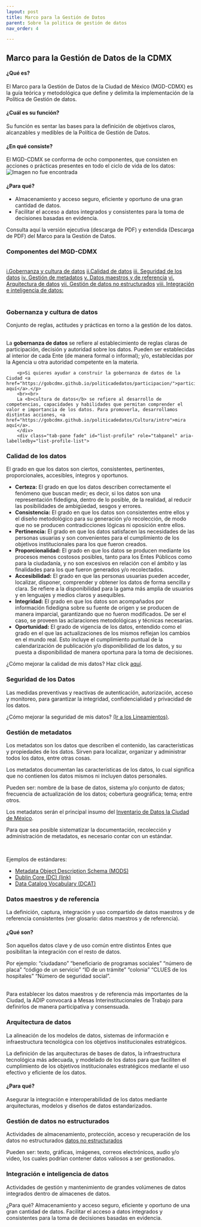 ```yaml
---
layout: post
title: Marco para la Gestión de Datos
parent: Sobre la politica de gestión de datos
nav_order: 4

---
```

  <link rel="stylesheet" href="https://stackpath.bootstrapcdn.com/bootstrap/4.3.1/css/bootstrap.min.css" integrity="sha384-ggOyR0iXCbMQv3Xipma34MD+dH/1fQ784/j6cY/iJTQUOhcWr7x9JvoRxT2MZw1T" crossorigin="anonymous">


<h2> Marco para la Gestión de Datos de la CDMX </h2>

<h4><b>¿Qué es? </b></h4>
El Marco para la Gestión de Datos de la Ciudad de México (MGD-CDMX) es la guía teórica y metodológica que define y delimita la implementación de la Política de Gestión de datos.

<h4><b>¿Cuál es su función?</b></h4>
Su función es sentar las bases para la definición de objetivos claros, alcanzables y medibles de la Política de Gestión de Datos.

<h4><b>¿En qué consiste? </b></h4>
El MGD-CDMX se conforma de ocho componentes, que consisten en acciones o prácticas presentes en todo el ciclo de vida de los datos:

<img src="https://gobcdmx.github.io/politicadedatos/assets/img/marco_gestion.png" alt="Imagen no fue encontrada">


<h4><b>¿Para qué? </b> </h4>

- Almacenamiento y acceso seguro, eficiente y oportuno de una gran cantidad de datos.
- Facilitar el acceso a datos integrados y consistentes para la toma de decisiones basadas en evidencia.

Consulta aquí la versión ejecutiva (descarga de PDF) y extendida (Descarga de PDF) del Marco para la Gestión de Datos.


<h3>Componentes del MGD-CDMX</h3> <br>
<div class="row">
    <div class="col-4 ">
        <div class="list-group" id="list-tab" role="tablist">
          <a class="list-group-item list-group-item-action active" id="gobernanza" data-toggle="list" href="#list-home" role="tab" aria-controls="home">i.Gobernanza y cultura de datos</a>
          <a class="list-group-item list-group-item-action" id="list-profile-list" data-toggle="list" href="#list-profile" role="tab" aria-controls="profile">ii.Calidad de datos</a>
          <a class="list-group-item list-group-item-action" id="list-messages-list" data-toggle="list" href="#list-messages" role="tab" aria-controls="messages">iii. Seguridad de los datos</a>
          <a class="list-group-item list-group-item-action" id="list-settings-list" data-toggle="list" href="#list-settings" role="tab" aria-controls="settings">iv. Gestión de metadatos</a>
          <a class="list-group-item list-group-item-action" id="datos-maestros" data-toggle="list" href="#datos-m" role="tab" aria-controls="settings">v. Datos maestros y de referencia</a>
          <a class="list-group-item list-group-item-action" id="list-arqui-list" data-toggle="list" href="#list-arqui" role="tab" aria-controls="settings">vi. Arquitectura de datos</a>
          <a class="list-group-item list-group-item-action" id="list-gestion-list" data-toggle="list" href="#list-gestion" role="tab" aria-controls="settings">vii. Gestión de datos no estructurados</a>
          <a class="list-group-item list-group-item-action" id="list-int-list" data-toggle="list" href="#list-integracion" role="tab" aria-controls="settings">viii. Integración e inteligencia de datos:</a>
        </div>
      </div>

</div>

<br>

<div class="row">
    <div class=" col-10">
    <div class="tab-content" id="nav-tabContent">
        <div class="tab-pane fade show active" id="list-home" role="tabpanel" aria-labelledby="gobernanza">
        <h3>Gobernanza y cultura de datos</h3>
        Conjunto de reglas, actitudes y prácticas en torno a la gestión de los datos. <br>
        <br><p>La <b>gobernanza de datos</b> se refiere al establecimiento de reglas claras de participación, decisión y autoridad sobre los datos. Pueden ser establecidas al interior de cada Ente (de manera formal o informal); y/o, establecidas por la Agencia u otra autoridad competente en la materia.</p>

        <p>Si quieres ayudar a construir la gobernanza de datos de la Ciudad <a href="https://gobcdmx.github.io/politicadedatos/participacion/">participa aquí</a>.</p>
        <br><br>
        La <b>cultura de datos</b> se refiere al desarrollo de competencias, capacidades y habilidades que permitan comprender el valor e importancia de los datos. Para promoverla, desarrollamos distintas acciones, <a href="https://gobcdmx.github.io/politicadedatos/Cultura/intro">mira aquí</a>.
        </div>
        <div class="tab-pane fade" id="list-profile" role="tabpanel" aria-labelledby="list-profile-list">

<h3>Calidad de los datos</h3>
El grado en que los datos son ciertos, consistentes, pertinentes, proporcionales, accesibles, íntegros y oportunos. <br>

<ul>
    <li><b>Certeza:</b>
El grado en que los datos describen correctamente el fenómeno que buscan medir; es decir,
    si los datos son una representación fidedigna, dentro de lo posible, de la realidad, al
    reducir las posibilidades de ambigüedad, sesgos y errores.

</li>
<li><b>Consistencia:</b>
El grado en que los datos son consistentes entre ellos y el diseño metodológico para su generación y/o
recolección, de modo que no se producen contradicciones lógicas ni oposición entre ellos.

</li>
<li><b>Pertinencia:</b>
El grado en que los datos satisfacen las necesidades de las personas usuarias y son
convenientes para el cumplimiento de los objetivos institucionales para los que fueron creados.

</li>
<li><b>Proporcionalidad:</b>
El grado en que los datos se producen mediante los procesos menos costosos posibles,
tanto para los Entes Públicos como para la ciudadanía, y no son excesivos en relación con el
    ámbito y las finalidades para los que fueron generados y/o recolectados.

</li>
<li><b>Accesibilidad:</b>
El grado en que las personas usuarias pueden acceder, localizar, disponer, comprender y
obtener los datos de forma sencilla y clara. Se refiere a la disponibilidad para la gama más
    amplia de usuarios y en lenguajes y medios claros y asequibles.

</li>
<li><b>Integridad:</b> El grado en que los datos son acompañados por información
    fidedigna sobre su fuente de origen y se producen de manera imparcial, garantizando que no
    fueron modificados. De ser el caso, se proveen las aclaraciones metodológicas y técnicas necesarias.

</li>
<li><b>Oportunidad:</b>
El grado de vigencia de los datos, entendido como el grado en el que las actualizaciones de los mismos
    reflejan los cambios en el mundo real. Esto incluye el cumplimiento puntual de la calendarización de
    publicación y/o disponibilidad de los datos, y su puesta a disponibilidad de manera oportuna para la toma
    de decisiones.

</li>
</ul>

¿Cómo mejorar la calidad de mis datos? Haz click <a href="https://gobcdmx.github.io/politicadedatos/cultura/material_adicional">aquí</a>.
</div>

<div class="tab-pane fade" id="list-messages" role="tabpanel" aria-labelledby="list-messages-list">
<h3>Seguridad de los Datos</h3>

Las medidas preventivas y reactivas de autenticación, autorización, acceso y monitoreo, para garantizar
la integridad, confidencialidad y privacidad de los datos. <br>

¿Cómo mejorar la seguridad de mis datos?  <a href="https://data.consejeria.cdmx.gob.mx/portal_old/uploads/gacetas/70c180502c3d77070d7d4a3bee256993.pdf">(Ir a los Lineamientos)</a>.
</div>

<div class="tab-pane fade" id="list-settings" role="tabpanel" aria-labelledby="list-settings-list">
<h3>Gestión de metadatos</h3>
<p>Los metadatos son los datos que describen el contenido, las características y propiedades de los datos. Sirven para localizar, organizar y administrar todos los datos, entre otras cosas.</p>  

<p>Los metadatos documentan las características de los datos, lo cual significa que no contienen los datos mismos ni incluyen datos personales.</p>

<p>Pueden ser: nombre de la base de datos, sistema y/o conjunto de datos; frecuencia de actualización de los datos; cobertura geográfica; tema; entre otros.</p>

<p>Los metadatos serán el principal insumo del <a href="https://gobcdmx.github.io/politicadedatos/datalogo">Inventario de Datos la Ciudad de México</a>.</p>  

<p>Para que sea posible sistematizar la documentación, recolección y administración de metadatos, es necesario contar con un estándar.  
</p><br>
    <p>Ejemplos de estándares: </p>
    <ul>
    <li> <a target="_blank" href="https://www.loc.gov/standards/mods/">Metadata Object Description Schema (MODS)  </a>  </li>
    <li> <a target="_blank" href="https://www.dublincore.org/">Dublin Core (DC) (link)</a> </li>
    <li> <a target="_blank" href="https://www.w3.org/TR/vocab-dcat-2/">Data Catalog Vocabulary (DCAT) </a></li>
    </ul>

</div>
<div class="tab-pane fade" id="datos-m" role="tabpanel" aria-labelledby="datos-maestros">

<h3>Datos maestros y de referencia</h3>

<p>
La definición, captura, integración y uso compartido de datos maestros  y de referencia consistentes (ver glosario: datos maestros y de referencia).
</p>

<h4>¿Qué son?</h4>
<p> Son aquellos datos clave y de uso común entre distintos Entes que posibilitan la integración con el resto de datos.
</p>
<p> Por ejemplo: “ciudadano” “beneficiario de programas sociales” “número de placa” “código de un servicio” “ID de un trámite” “colonia” “CLUES de los hospitales” “Número de seguridad social”.
    </p>
    <br>
Para establecer los datos maestros y de referencia más importantes de la Ciudad, la ADIP convocará a Mesas Interinstitucionales de Trabajo para definirlos de manera participativa y consensuada.





</div>
<div class="tab-pane fade" id="list-arqui" role="tabpanel" aria-labelledby="list-arqui-list">
<h3>Arquitectura de datos</h3>
<p>La alineación de los modelos de datos, sistemas de información e infraestructura tecnológica con los objetivos institucionales estratégicos.
</p>
<p> La definición de las arquitecturas de bases de datos, la infraestructura tecnológica más adecuada, y modelado de los datos para que faciliten el cumplimiento de los objetivos institucionales estratégicos mediante el uso efectivo y eficiente de los datos.
</p>
<h4>¿Para qué?</h4>
<p>Asegurar la integración e interoperabilidad de los datos mediante arquitecturas, modelos y diseños de datos estandarizados.  
</p>

</div>
<div class="tab-pane fade" id="list-gestion" role="tabpanel" aria-labelledby="list-gestion-list">
<h3>Gestión de datos no estructurados</h3>
    <p>
    Actividades de almacenamiento, protección, acceso y recuperación de los datos no estructurados  <a href="https://gobcdmx.github.io/politicadedatos/cultura/glosario#datos_nos">datos no estructurados</a>
</p>
    <p> Pueden ser: texto, gráficas, imágenes, correos electrónicos, audio y/o video, los cuales podrían contener datos valiosos a ser gestionados.
</p>
</div>
<div class="tab-pane fade" id="list-integracion" role="tabpanel" aria-labelledby="list-int-list">
<h3>Integración e inteligencia de datos</h3>   
        <p> Actividades de gestión y mantenimiento de grandes volúmenes de datos integrados dentro de almacenes de datos. </p>
        <p>¿Para qué?
            Almacenamiento y acceso seguro, eficiente y oportuno de una gran cantidad de datos.
            Facilitar el acceso a datos integrados y consistentes para la toma de decisiones basadas en evidencia. </p>


</div>

</div>
</div>

</div>

<script src="https://code.jquery.com/jquery-3.3.1.slim.min.js" integrity="sha384-q8i/X+965DzO0rT7abK41JStQIAqVgRVzpbzo5smXKp4YfRvH+8abtTE1Pi6jizo" crossorigin="anonymous"></script>
<script src="https://cdnjs.cloudflare.com/ajax/libs/popper.js/1.14.7/umd/popper.min.js" integrity="sha384-UO2eT0CpHqdSJQ6hJty5KVphtPhzWj9WO1clHTMGa3JDZwrnQq4sF86dIHNDz0W1" crossorigin="anonymous"></script>
<script src="https://stackpath.bootstrapcdn.com/bootstrap/4.3.1/js/bootstrap.min.js" integrity="sha384-JjSmVgyd0p3pXB1rRibZUAYoIIy6OrQ6VrjIEaFf/nJGzIxFDsf4x0xIM+B07jRM" crossorigin="anonymous"></script>
